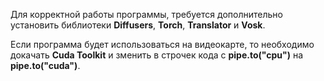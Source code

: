 Для корректной работы программы, требуется дополнительно установить библиотеки **Diffusers**, **Torch**, **Translator** и **Vosk**. 

Если программа будет использоваться на видеокарте, то необходимо докачать **Cuda Toolkit** и зменить в строчек кода с **pipe.to("cpu")** на **pipe.to("cuda")**. 

